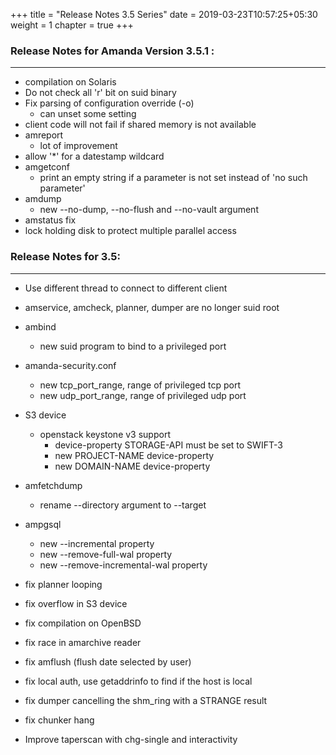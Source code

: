 +++
title = "Release Notes 3.5 Series"
date = 2019-03-23T10:57:25+05:30
weight = 1
chapter = true
+++

### Release Notes for Amanda Version 3.5.1 :
---

* compilation on Solaris
* Do not check all 'r' bit on suid binary
* Fix parsing of configuration override (-o)
   * can unset some setting
* client code will not fail if shared memory is not available 
* amreport
   * lot of improvement
* allow '*' for a datestamp wildcard
* amgetconf
   * print an empty string if a parameter is not set instead of 'no such parameter'
* amdump
   * new --no-dump, --no-flush and --no-vault argument
* amstatus fix
* lock holding disk to protect multiple parallel access

### Release Notes for 3.5:
---

* Use different thread to connect to different client
* amservice, amcheck, planner, dumper are no longer suid root
* ambind
  * new suid program to bind to a privileged port
* amanda-security.conf
  * new tcp_port_range, range of privileged tcp port
  * new udp_port_range, range of privileged udp port
* S3 device
  * openstack keystone v3 support
      * device-property STORAGE-API must be set to SWIFT-3
      * new PROJECT-NAME device-property
      * new DOMAIN-NAME device-property
* amfetchdump
  * rename --directory argument to --target
* ampgsql
  * new --incremental property
  * new --remove-full-wal property
  * new --remove-incremental-wal property

* fix planner looping
* fix overflow in S3 device
* fix compilation on OpenBSD
* fix race in amarchive reader
* fix amflush (flush date selected by user)
* fix local auth, use getaddrinfo to find if the host is local
* fix dumper cancelling the shm_ring with a STRANGE result
* fix chunker hang
* Improve taperscan with chg-single and interactivity